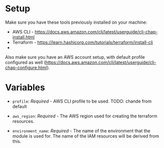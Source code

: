 # Setup

Make sure you have these tools previously installed on your machine:
* AWS CLI - https://docs.aws.amazon.com/cli/latest/userguide/cli-chap-install.html
* Terraform - https://learn.hashicorp.com/tutorials/terraform/install-cli
* 

Also make sure you have an AWS account setup, with default profile configured as well (https://docs.aws.amazon.com/cli/latest/userguide/cli-chap-configure.html). 


# Variables

* `profile`: *Required* - AWS CLI profile to be used. TODO: chande from default

* `aws_region`: *Required* - The AWS region used for creating the terraform resources.

* `environment_name`: *Required* - The name of the environment that the module is used for. The name of the IAM resources will be derived from this.


